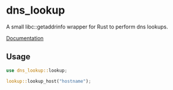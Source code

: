 # dns_lookup
A small libc::getaddrinfo wrapper for Rust to perform dns lookups.

[Documentation](http://keeperofdakeys.github.io/dns-lookup/dns_lookup/lookup/index.html)

## Usage
```rust
use dns_lookup::lookup;

lookup::lookup_host("hostname");
```
